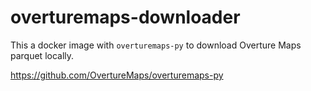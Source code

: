 # overturemaps-downloader

This a docker image with `overturemaps-py` to download Overture Maps parquet locally.

https://github.com/OvertureMaps/overturemaps-py
